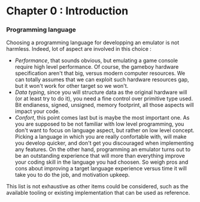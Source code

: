 # Chapter 0 : Introduction

### Programming language

Choosing a programming language for developping an emulator is not harmless. Indeed, lot of aspect are
involved in this choice :

- _Performance_, that sounds obvious, but emulating a game console require high level performance. Of
course, the gameboy hardware specification aren't that big, versus modern computer resources. We can
totally assumes that we can exploit such hardware resources gap, but it won't work for other target so
we won't.
- _Data typing_, since you will structure data as the original hardware will (or at least try to do it),
you need a fine control over primitive type used. Bit endianess, signed, unsigned, memory footprint,
all those aspects will impact your code.
- _Confort_, this point comes last but is maybe the most important one. As you are supposed to be not
familiar with low level programming, you don't want to focus on language aspect, but rather on low
level concept. Picking a language in which you are really confortable with, will make you develop
quicker, and don't get you discouraged when implementing any features. On the other hand, programming
an emulator turns out to be an outstanding experience that will more than everything improve your coding
skill in the language you had choosen. So weigh pros and cons about improving a target language experience
versus time it will take you to do the job, and motivation upkeep.

This list is not exhaustive as other items could be considered, such as the available tooling or existing
implementation that can be used as reference.
